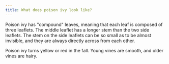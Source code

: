 ```yaml
---
title: What does poison ivy look like?
---
```


Poison ivy has "compound" leaves, meaning that each leaf is composed of three leaflets. The middle leaflet has a longer stem than the two side leaflets. The stem on the side leaflets can be so small as to be almost invisible, and they are always directly across from each other.

Poison ivy turns yellow or red in the fall. Young vines are smooth, and older vines are hairy.